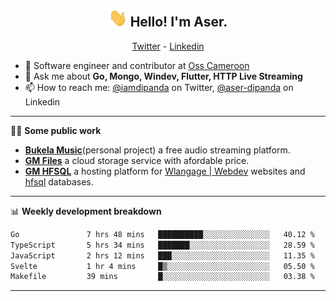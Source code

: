 <h2 align="center"> <img src="https://github.com/gabriel-TheCode/gabriel-TheCode/blob/master/gifs/Hi.gif" width="30px"> Hello! I'm Aser.</h2>
<p align="center">
  <a href="https://twitter.com/iamdipanda">Twitter</a> - 
  <a href="https://www.linkedin.com/in/aser-dipanda/">Linkedin</a>
</p>


- 🔭 Software engineer and contributor at [Oss Cameroon](https://github.com/osscameroon)
- 💬 Ask me about **Go, Mongo, Windev, Flutter, HTTP Live Streaming**
- 📫 How to reach me: [@iamdipanda](https://twitter.com/iamdipanda) on Twitter, [@aser-dipanda](https://www.linkedin.com/in/aser-dipanda/) on Linkedin

-------

👨‍💻 **Some public work**

- **[Bukela Music](https://music.bukela.co)**(personal project) a free audio streaming platform. 
- **[GM Files](https://gamesmania.io)** a cloud storage service with afordable price.
- **[GM HFSQL](https://gamesmania.io)** a hosting platform for [Wlangage | Webdev](https://pcsoft.fr/webdev/index.html) websites and [hfsql](https://pcsoft.fr/accueilpub/hfsql.htm) databases.
-------

📊 **Weekly development breakdown**

<!--START_SECTION:waka-->

```txt
Go               7 hrs 48 mins   ██████████░░░░░░░░░░░░░░░   40.12 %
TypeScript       5 hrs 34 mins   ███████░░░░░░░░░░░░░░░░░░   28.59 %
JavaScript       2 hrs 12 mins   ███░░░░░░░░░░░░░░░░░░░░░░   11.35 %
Svelte           1 hr 4 mins     █▒░░░░░░░░░░░░░░░░░░░░░░░   05.50 %
Makefile         39 mins         █░░░░░░░░░░░░░░░░░░░░░░░░   03.38 %
```

<!--END_SECTION:waka-->

-------
